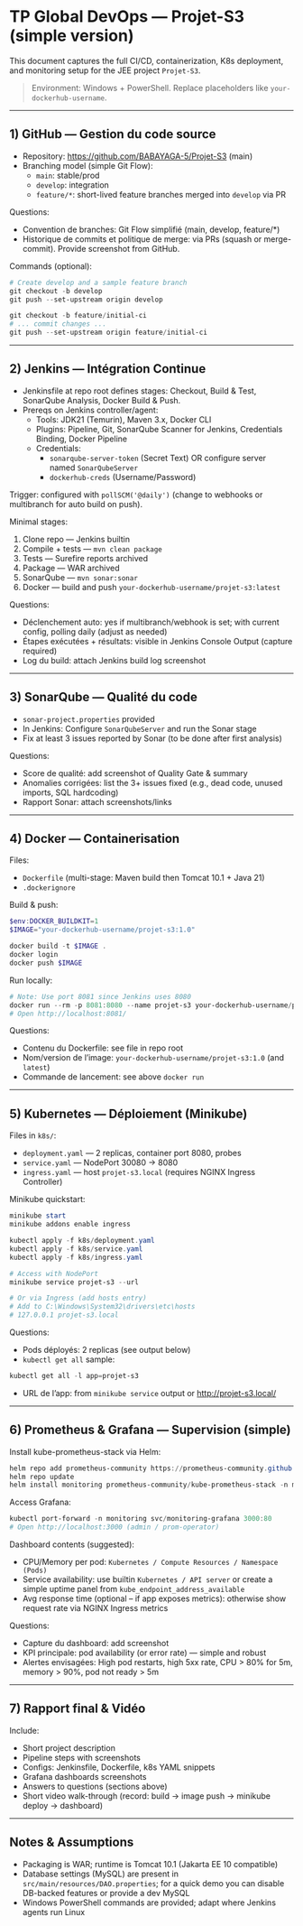 # TP Global DevOps — Projet-S3 (simple version)

This document captures the full CI/CD, containerization, K8s deployment, and monitoring setup for the JEE project `Projet-S3`.

> Environment: Windows + PowerShell. Replace placeholders like `your-dockerhub-username`.

---

## 1) GitHub — Gestion du code source

- Repository: https://github.com/BABAYAGA-5/Projet-S3 (main)
- Branching model (simple Git Flow):
  - `main`: stable/prod
  - `develop`: integration
  - `feature/*`: short-lived feature branches merged into `develop` via PR

Questions:
- Convention de branches: Git Flow simplifié (main, develop, feature/*)
- Historique de commits et politique de merge: via PRs (squash or merge-commit). Provide screenshot from GitHub.

Commands (optional):
```powershell
# Create develop and a sample feature branch
git checkout -b develop
git push --set-upstream origin develop

git checkout -b feature/initial-ci
# ... commit changes ...
git push --set-upstream origin feature/initial-ci
```

---

## 2) Jenkins — Intégration Continue

- Jenkinsfile at repo root defines stages: Checkout, Build & Test, SonarQube Analysis, Docker Build & Push.
- Prereqs on Jenkins controller/agent:
  - Tools: JDK21 (Temurin), Maven 3.x, Docker CLI
  - Plugins: Pipeline, Git, SonarQube Scanner for Jenkins, Credentials Binding, Docker Pipeline
  - Credentials:
    - `sonarqube-server-token` (Secret Text) OR configure server named `SonarQubeServer`
    - `dockerhub-creds` (Username/Password)

Trigger: configured with `pollSCM('@daily')` (change to webhooks or multibranch for auto build on push).

Minimal stages:
1) Clone repo — Jenkins builtin
2) Compile + tests — `mvn clean package`
3) Tests — Surefire reports archived
4) Package — WAR archived
5) SonarQube — `mvn sonar:sonar`
6) Docker — build and push `your-dockerhub-username/projet-s3:latest`

Questions:
- Déclenchement auto: yes if multibranch/webhook is set; with current config, polling daily (adjust as needed)
- Étapes exécutées + résultats: visible in Jenkins Console Output (capture required)
- Log du build: attach Jenkins build log screenshot

---

## 3) SonarQube — Qualité du code

- `sonar-project.properties` provided
- In Jenkins: Configure `SonarQubeServer` and run the Sonar stage
- Fix at least 3 issues reported by Sonar (to be done after first analysis)

Questions:
- Score de qualité: add screenshot of Quality Gate & summary
- Anomalies corrigées: list the 3+ issues fixed (e.g., dead code, unused imports, SQL hardcoding)
- Rapport Sonar: attach screenshots/links

---

## 4) Docker — Containerisation

Files:
- `Dockerfile` (multi-stage: Maven build then Tomcat 10.1 + Java 21)
- `.dockerignore`

Build & push:
```powershell
$env:DOCKER_BUILDKIT=1
$IMAGE="your-dockerhub-username/projet-s3:1.0"

docker build -t $IMAGE .
docker login
docker push $IMAGE
```

Run locally:
```powershell
# Note: Use port 8081 since Jenkins uses 8080
docker run --rm -p 8081:8080 --name projet-s3 your-dockerhub-username/projet-s3:1.0
# Open http://localhost:8081/
```

Questions:
- Contenu du Dockerfile: see file in repo root
- Nom/version de l’image: `your-dockerhub-username/projet-s3:1.0` (and `latest`)
- Commande de lancement: see above `docker run`

---

## 5) Kubernetes — Déploiement (Minikube)

Files in `k8s/`:
- `deployment.yaml` — 2 replicas, container port 8080, probes
- `service.yaml` — NodePort 30080 -> 8080
- `ingress.yaml` — host `projet-s3.local` (requires NGINX Ingress Controller)

Minikube quickstart:
```powershell
minikube start
minikube addons enable ingress

kubectl apply -f k8s/deployment.yaml
kubectl apply -f k8s/service.yaml
kubectl apply -f k8s/ingress.yaml

# Access with NodePort
minikube service projet-s3 --url

# Or via Ingress (add hosts entry)
# Add to C:\Windows\System32\drivers\etc\hosts
# 127.0.0.1 projet-s3.local
```

Questions:
- Pods déployés: 2 replicas (see output below)
- `kubectl get all` sample:
```powershell
kubectl get all -l app=projet-s3
```
- URL de l’app: from `minikube service` output or http://projet-s3.local/

---

## 6) Prometheus & Grafana — Supervision (simple)

Install kube-prometheus-stack via Helm:
```powershell
helm repo add prometheus-community https://prometheus-community.github.io/helm-charts
helm repo update
helm install monitoring prometheus-community/kube-prometheus-stack -n monitoring --create-namespace
```

Access Grafana:
```powershell
kubectl port-forward -n monitoring svc/monitoring-grafana 3000:80
# Open http://localhost:3000 (admin / prom-operator)
```

Dashboard contents (suggested):
- CPU/Memory per pod: `Kubernetes / Compute Resources / Namespace (Pods)`
- Service availability: use builtin `Kubernetes / API server` or create a simple uptime panel from `kube_endpoint_address_available`
- Avg response time (optional – if app exposes metrics): otherwise show request rate via NGINX Ingress metrics

Questions:
- Capture du dashboard: add screenshot
- KPI principale: pod availability (or error rate) — simple and robust
- Alertes envisagées: High pod restarts, high 5xx rate, CPU > 80% for 5m, memory > 90%, pod not ready > 5m

---

## 7) Rapport final & Vidéo

Include:
- Short project description
- Pipeline steps with screenshots
- Configs: Jenkinsfile, Dockerfile, k8s YAML snippets
- Grafana dashboards screenshots
- Answers to questions (sections above)
- Short video walk-through (record: build -> image push -> minikube deploy -> dashboard)

---

## Notes & Assumptions

- Packaging is WAR; runtime is Tomcat 10.1 (Jakarta EE 10 compatible)
- Database settings (MySQL) are present in `src/main/resources/DAO.properties`; for a quick demo you can disable DB-backed features or provide a dev MySQL
- Windows PowerShell commands are provided; adapt where Jenkins agents run Linux
